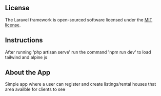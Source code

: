 ## License

The Laravel framework is open-sourced software licensed under the [MIT license](https://opensource.org/licenses/MIT).

## Instructions

After running 'php artisan serve' run the command 'npm run dev' to load tailwind and alpine js

## About the App

Simple app where a user can register and create listings/rental houses that area availble for clients to see
